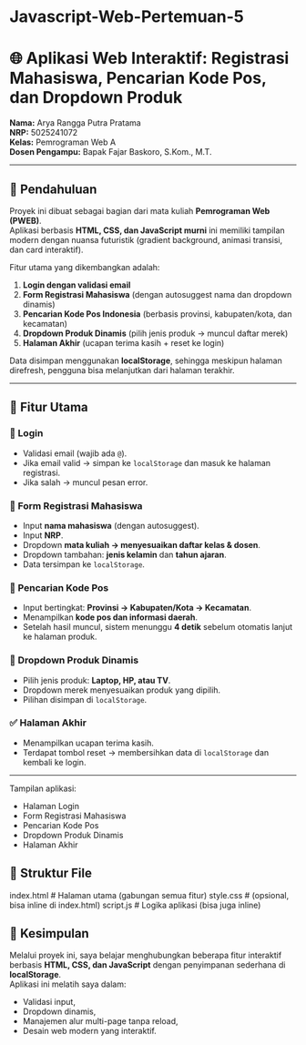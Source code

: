 # Javascript-Web-Pertemuan-5
# 🌐 Aplikasi Web Interaktif: Registrasi Mahasiswa, Pencarian Kode Pos, dan Dropdown Produk  

**Nama:** Arya Rangga Putra Pratama  
**NRP:** 5025241072  
**Kelas:** Pemrograman Web A  
**Dosen Pengampu:** Bapak Fajar Baskoro, S.Kom., M.T.  

---

## 📌 Pendahuluan
Proyek ini dibuat sebagai bagian dari mata kuliah **Pemrograman Web (PWEB)**.  
Aplikasi berbasis **HTML, CSS, dan JavaScript murni** ini memiliki tampilan modern dengan nuansa futuristik (gradient background, animasi transisi, dan card interaktif).  

Fitur utama yang dikembangkan adalah:  
1. **Login dengan validasi email**  
2. **Form Registrasi Mahasiswa** (dengan autosuggest nama dan dropdown dinamis)  
3. **Pencarian Kode Pos Indonesia** (berbasis provinsi, kabupaten/kota, dan kecamatan)  
4. **Dropdown Produk Dinamis** (pilih jenis produk → muncul daftar merek)  
5. **Halaman Akhir** (ucapan terima kasih + reset ke login)  

Data disimpan menggunakan **localStorage**, sehingga meskipun halaman direfresh, pengguna bisa melanjutkan dari halaman terakhir.

---

## 🚀 Fitur Utama

### 🔑 Login
- Validasi email (wajib ada `@`).  
- Jika email valid → simpan ke `localStorage` dan masuk ke halaman registrasi.  
- Jika salah → muncul pesan error.  

### 📝 Form Registrasi Mahasiswa
- Input **nama mahasiswa** (dengan autosuggest).  
- Input **NRP**.  
- Dropdown **mata kuliah → menyesuaikan daftar kelas & dosen**.  
- Dropdown tambahan: **jenis kelamin** dan **tahun ajaran**.  
- Data tersimpan ke `localStorage`.

### 📮 Pencarian Kode Pos
- Input bertingkat: **Provinsi → Kabupaten/Kota → Kecamatan**.  
- Menampilkan **kode pos dan informasi daerah**.  
- Setelah hasil muncul, sistem menunggu **4 detik** sebelum otomatis lanjut ke halaman produk.  

### 🛒 Dropdown Produk Dinamis
- Pilih jenis produk: **Laptop, HP, atau TV**.  
- Dropdown merek menyesuaikan produk yang dipilih.  
- Pilihan disimpan di `localStorage`.

### ✅ Halaman Akhir
- Menampilkan ucapan terima kasih.  
- Terdapat tombol reset → membersihkan data di `localStorage` dan kembali ke login.  

---

Tampilan aplikasi:

- Halaman Login  
- Form Registrasi Mahasiswa  
- Pencarian Kode Pos  
- Dropdown Produk Dinamis  
- Halaman Akhir

## 📂 Struktur File
index.html # Halaman utama (gabungan semua fitur)
style.css # (opsional, bisa inline di index.html)
script.js # Logika aplikasi (bisa juga inline)

## 🏁 Kesimpulan
Melalui proyek ini, saya belajar menghubungkan beberapa fitur interaktif berbasis **HTML, CSS, dan JavaScript** dengan penyimpanan sederhana di **localStorage**.  
Aplikasi ini melatih saya dalam:
- Validasi input,
- Dropdown dinamis,
- Manajemen alur multi-page tanpa reload,
- Desain web modern yang interaktif.  
